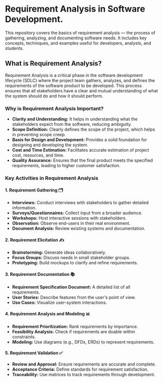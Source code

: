 # Requirement Analysis in Software Development.
This repository covers the basics of requirement analysis — the process of gathering, analyzing, and documenting software needs. It includes key concepts, techniques, and examples useful for developers, analysts, and students.

## What is Requirement Analysis?

Requirement Analysis is a critical phase in the software development lifecycle (SDLC) where the project team gathers, analyzes, and defines the requirements of the software product to be developed. This process ensures that all stakeholders have a clear and mutual understanding of what the system should do and how it should perform.


### Why is Requirement Analysis Important?
- **Clarity and Understanding:** It helps in understanding what the stakeholders expect from the software, reducing ambiguity.
- **Scope Definition:** Clearly defines the scope of the project, which helps in preventing scope creep.
- **Basis for Design and Development:** Provides a solid foundation for designing and developing the system.
- **Cost and Time Estimation:** Facilitates accurate estimation of project cost, resources, and time.
- **Quality Assurance:** Ensures that the final product meets the specified requirements, leading to higher customer satisfaction.

### Key Activities in Requirement Analysis

#### 1. **Requirement Gathering** 🗂️

- **Interviews:** Conduct interviews with stakeholders to gather detailed information.
- **Surveys/Questionnaires:** Collect input from a broader audience.
- **Workshops:** Host interactive sessions with stakeholders.
- **Observation:** Observe end-users in their real environment.
- **Document Analysis:** Review existing systems and documentation.

#### 2. **Requirement Elicitation** ✍️

- **Brainstorming:** Generate ideas collaboratively.
- **Focus Groups:** Discuss needs in small stakeholder groups.
- **Prototyping:** Build mockups to clarify and refine requirements.

#### 3. **Requirement Documentation** 📚

- **Requirement Specification Document:** A detailed list of all requirements.
- **User Stories:** Describe features from the user's point of view.
- **Use Cases:** Visualize user-system interactions.

#### 4. **Requirement Analysis and Modeling** 📊

- **Requirement Prioritization:** Rank requirements by importance.
- **Feasibility Analysis:** Check if requirements are doable within constraints.
- **Modeling:** Use diagrams (e.g., DFDs, ERDs) to represent requirements.

#### 5. **Requirement Validation** ✅

- **Review and Approval:** Ensure requirements are accurate and complete.
- **Acceptance Criteria:** Define standards for requirement satisfaction.
- **Traceability:** Use matrices to track requirements through development.
